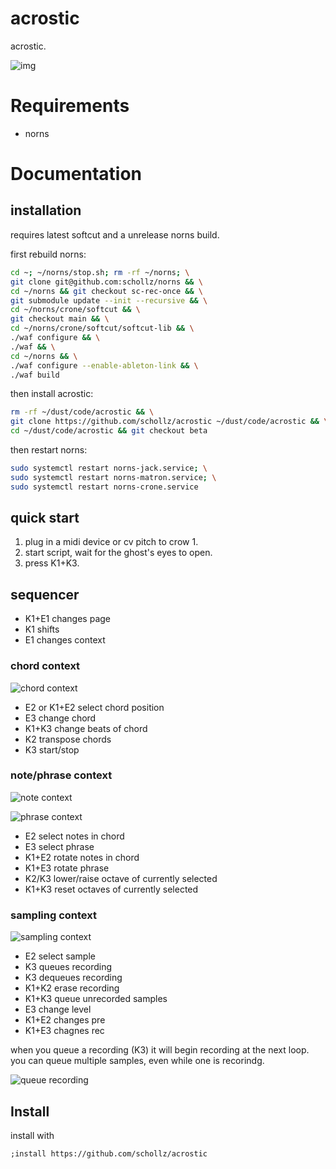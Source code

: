 # acrostic

acrostic.

![img](acrostic)


# Requirements

- norns

# Documentation


## installation

requires latest softcut and a unrelease norns build.

first rebuild norns:

```bash
cd ~; ~/norns/stop.sh; rm -rf ~/norns; \
git clone git@github.com:schollz/norns && \
cd ~/norns && git checkout sc-rec-once && \
git submodule update --init --recursive && \
cd ~/norns/crone/softcut && \
git checkout main && \
cd ~/norns/crone/softcut/softcut-lib && \
./waf configure && \
./waf && \
cd ~/norns && \
./waf configure --enable-ableton-link && \
./waf build
```

then install acrostic:

```bash
rm -rf ~/dust/code/acrostic && \
git clone https://github.com/schollz/acrostic ~/dust/code/acrostic && \
cd ~/dust/code/acrostic && git checkout beta
```

then restart norns:

```bash
sudo systemctl restart norns-jack.service; \
sudo systemctl restart norns-matron.service; \
sudo systemctl restart norns-crone.service
```

## quick start

1. plug in a midi device or cv pitch to crow 1.
2. start script, wait for the ghost's eyes to open.
3. press K1+K3.


## sequencer

- K1+E1 changes page
- K1 shifts
- E1 changes context

### chord context

![chord context](https://user-images.githubusercontent.com/6550035/147990903-c156b2e9-6314-4c3c-98dd-cfc29cf04e2b.png)


- E2 or K1+E2 select chord position
- E3 change chord
- K1+K3 change beats of chord
- K2 transpose chords
- K3 start/stop

### note/phrase context

![note context](https://user-images.githubusercontent.com/6550035/147990908-f778ed71-577b-43a6-8c74-bceaf99a041a.png)

![phrase context](https://user-images.githubusercontent.com/6550035/147990909-3e52c93c-8d8e-4cb4-adcb-7bd3f9c98163.png)


- E2 select notes in chord
- E3 select phrase
- K1+E2 rotate notes in chord
- K1+E3 rotate phrase
- K2/K3 lower/raise octave of currently selected
- K1+K3 reset octaves of currently selected

### sampling context

![sampling context](https://user-images.githubusercontent.com/6550035/147990910-8f22641d-c8c0-4282-a9ff-8ebb26699667.png)

- E2 select sample
- K3 queues recording
- K3 dequeues recording
- K1+K2 erase recording
- K1+K3 queue unrecorded samples
- E3 change level
- K1+E2 changes pre
- K1+E3 chagnes rec

when you queue a recording (K3) it will begin recording at the next loop. you can queue multiple samples, even while one is recorindg.

![queue recording](https://user-images.githubusercontent.com/6550035/147990912-d93653b0-c08a-4d23-ad69-b79303cb9507.png)


## Install

install with

```
;install https://github.com/schollz/acrostic
```
